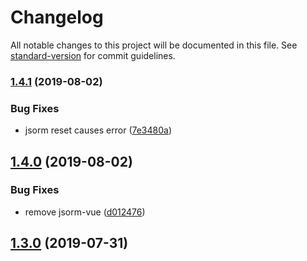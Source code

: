# Changelog

All notable changes to this project will be documented in this file. See [standard-version](https://github.com/conventional-changelog/standard-version) for commit guidelines.

### [1.4.1](https://github.com/clickagy/nuxt-jsorm/compare/v1.4.0...v1.4.1) (2019-08-02)


### Bug Fixes

* jsorm reset causes error ([7e3480a](https://github.com/clickagy/nuxt-jsorm/commit/7e3480a))

## [1.4.0](https://github.com/clickagy/nuxt-jsorm/compare/v1.3.0...v1.4.0) (2019-08-02)


### Bug Fixes

* remove jsorm-vue ([d012476](https://github.com/clickagy/nuxt-jsorm/commit/d012476))

## [1.3.0](https://github.com/clickagy/nuxt-jsorm/compare/v1.2.2...v1.3.0) (2019-07-31)
